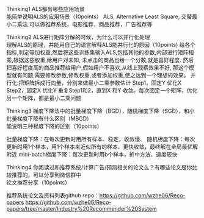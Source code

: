 Thinking1	ALS都有哪些应用场景		
能简单说明ALS的应用场景（10points）
ALS, Alternative Least Square, 交替最小二乘法
可以做推荐系统，电影推荐，商品推荐，广告推荐等



Thinking2	ALS进行矩阵分解的时候，为什么可以并行化处理		
理解ALS的原理，并能用自己的语言解释ALS能并行化的原因（10points)
给各个指标,判定等加权重,然后将这些训练集输入ALS,包括其他的参数,内部进行矩阵相乘,根据这些权重,给用户对未知,
未点击的商品也给一个分数,就是喜好程度. 然后把喜好程度高的商品推荐给用户,假如用户不喜欢,从线上观察效果不好,
那这个模型就有问题,需要修改参数,修改权重,或者添加权重,使之达到一个理想的效果。
并行化:把矩阵拆成行向量，分别来做最小二乘参数估计
Step1，固定Y 优化X
Step2，固定X 优化Y
重复Step1和2，直到X 和Y 收敛。每次固定一个矩阵，优化另一个矩阵，都是最小二乘问题


Thinking3	梯度下降法中的批量梯度下降（BGD），随机梯度下降（SGD），和小批量梯度下降有什么区别（MBGD）		
能说明三种梯度下降的区别（10points）

批量梯度下降：在每次更新时用所有样本、稳定，收敛慢、
随机梯度下降：每次更新时用1个样本，用1个样本来近似所有的样本、更快收敛，最终解在全局最优解附近
mini-batch梯度下降：每次更新时用b个样本，折中方法、速度较快


Thinking4	你阅读过和推荐系统/计算广告/预测相关的论文么？有哪些论文是你比较推荐的，可以分享到微信群中		
论文推荐分享（10points）

推荐系统论文及资料列表github repo：https://github.com/wzhe06/Reco-papers
https://github.com/wzhe06/Reco-papers/tree/master/Industry%20Recommender%20System